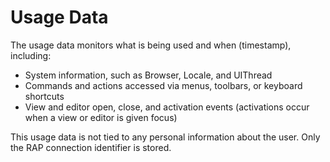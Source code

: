 # Usage Data

The usage data monitors what is being used and when (timestamp), including:
* System information, such as Browser, Locale, and UIThread
* Commands and actions accessed via menus, toolbars, or keyboard shortcuts
* View and editor open, close, and activation events (activations occur when a view or editor is given focus)

This usage data is not tied to any personal information about the user. Only the RAP connection identifier is stored.
